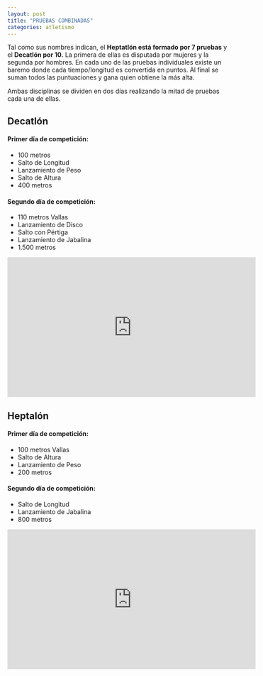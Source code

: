 ```yaml
---
layout: post
title: "PRUEBAS COMBINADAS"
categories: atletismo
---
```


Tal como sus nombres indican, el **Heptatlón está formado por 7 pruebas** y el **Decatlón por 10.** La primera de ellas es disputada por mujeres y la segunda por hombres.
En cada uno de las pruebas individuales existe un baremo donde cada tiempo/longitud es convertida en puntos. Al final se suman todos las puntuaciones y gana quien obtiene la más alta.

Ambas disciplinas se dividen en dos días realizando la mitad de pruebas cada una de ellas.

## Decatlón

#### Primer día de competición:

- 100 metros
- Salto de Longitud
- Lanzamiento de Peso
- Salto de Altura
- 400 metros

#### Segundo día de competición:

- 110 metros Vallas
- Lanzamiento de Disco
- Salto con Pértiga
- Lanzamiento de Jabalina
- 1.500 metros

<iframe width="560" height="315" src="https://www.youtube.com/embed/AmqiCx-6AX8" frameborder="0" allow="accelerometer; autoplay; encrypted-media; gyroscope; picture-in-picture" allowfullscreen></iframe>

## Heptalón

#### Primer día de competición:

- 100 metros Vallas
- Salto de Altura
- Lanzamiento de Peso
- 200 metros

#### Segundo día de competición:

- Salto de Longitud
- Lanzamiento de Jabalina
- 800 metros

<iframe width="560" height="315" src="https://www.youtube.com/embed/G-rEnjNWnMg" frameborder="0" allow="accelerometer; autoplay; encrypted-media; gyroscope; picture-in-picture" allowfullscreen></iframe>
